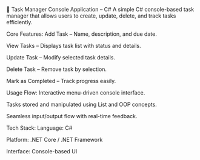 🔹 Task Manager Console Application – C# A simple C# console-based task manager that allows users to create, update, delete, and track tasks efficiently.

Core Features: Add Task – Name, description, and due date.

View Tasks – Displays task list with status and details.

Update Task – Modify selected task details.

Delete Task – Remove task by selection.

Mark as Completed – Track progress easily.

Usage Flow: Interactive menu-driven console interface.

Tasks stored and manipulated using List and OOP concepts.

Seamless input/output flow with real-time feedback.

Tech Stack: Language: C#

Platform: .NET Core / .NET Framework

Interface: Console-based UI
